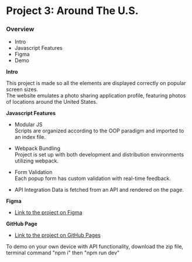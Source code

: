 # Project 3: Around The U.S.

### Overview  

* Intro  
* Javascript Features
* Figma 
* Demo
  
**Intro**
  
This project is made so all the elements are displayed correctly on popular screen sizes.  
The website emulates a photo sharing application profile, featuring photos of locations around the United States.

**Javascript Features**

* Modular JS  
Scripts are organized according to the OOP paradigm and imported to an index file.

* Webpack Bundling  
Project is set up with both development and distribution environments utilizing webpack.

* Form Validation  
Each popup form has custom validation with real-time feedback.

* API Integration
Data is fetched from an API and rendered on the page.

**Figma**  
  
* [Link to the project on Figma](https://www.figma.com/file/ii4xxsJ0ghevUOcssTlHZv/Sprint-3%3A-Around-the-US?node-id=0%3A1)  

**GitHub Page**  
* [Link to the project on GitHub Pages](https://jendoc.github.io/se_project_aroundtheus/)

To demo on your own device with API functionality, download the zip file, terminal command "npm i" then "npm run dev"
